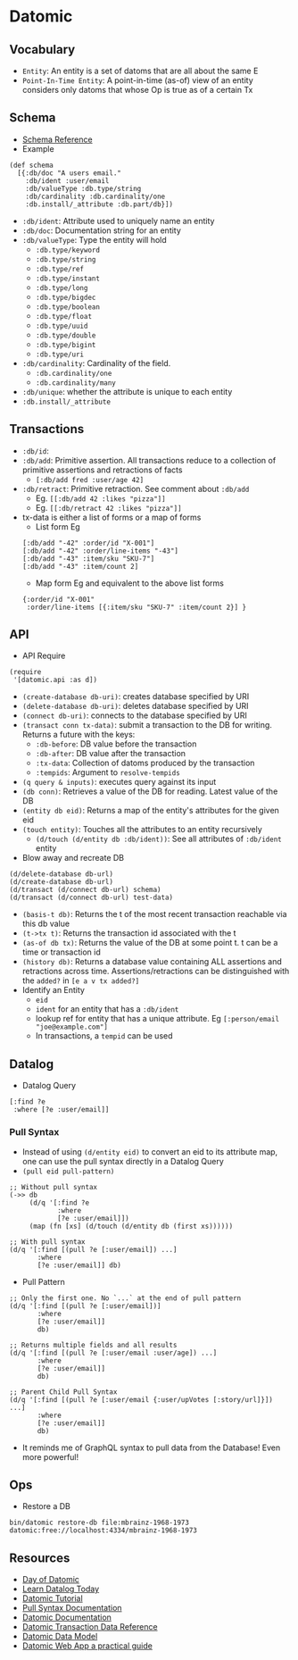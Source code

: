 # Datomic

## Vocabulary

* `Entity`: An entity is a set of datoms that are all about the same E
* `Point-In-Time Entity`: A point-in-time (as-of) view of an entity considers only datoms that whose Op is true as of a certain Tx

## Schema

* [Schema Reference](https://docs.datomic.com/cloud/schema/schema-reference.html)
* Example
```
(def schema
  [{:db/doc "A users email."
    :db/ident :user/email
    :db/valueType :db.type/string
    :db/cardinality :db.cardinality/one
    :db.install/_attribute :db.part/db}])
```
* `:db/ident`: Attribute used to uniquely name an entity
* `:db/doc`: Documentation string for an entity
* `:db/valueType`: Type the entity will hold
  * `:db.type/keyword`
  * `:db.type/string`
  * `:db.type/ref`
  * `:db.type/instant`
  * `:db.type/long`
  * `:db.type/bigdec`
  * `:db.type/boolean`
  * `:db.type/float`
  * `:db.type/uuid`
  * `:db.type/double`
  * `:db.type/bigint`
  * `:db.type/uri`
* `:db/cardinality`: Cardinality of the field.
  * `:db.cardinality/one`
  * `:db.cardinality/many`
* `:db/unique`: whether the attribute is unique to each entity
* `:db.install/_attribute`

## Transactions

* `:db/id`:
* `:db/add`: Primitive assertion. All transactions reduce to a collection of primitive assertions and retractions of facts
  * `[:db/add fred :user/age 42]`
* `:db/retract`: Primitive retraction. See comment about `:db/add`
  * Eg. `[[:db/add 42 :likes "pizza"]]`
  * Eg. `[[:db/retract 42 :likes "pizza"]]`
* tx-data is either a list of forms or a map of forms
  * List form Eg
  ```
  [:db/add "-42" :order/id "X-001"]
  [:db/add "-42" :order/line-items "-43"]
  [:db/add "-43" :item/sku "SKU-7"]
  [:db/add "-43" :item/count 2]
  ```
  * Map form Eg and equivalent to the above list forms
  ```
  {:order/id "X-001"
   :order/line-items [{:item/sku "SKU-7" :item/count 2}] }
  ```

## API

* API Require
```
(require
 '[datomic.api :as d])
```
* `(create-database db-uri)`: creates database specified by URI
* `(delete-database db-uri)`: deletes database specified by URI
* `(connect db-uri)`: connects to the database specified by URI
* `(transact conn tx-data)`: submit a transaction to the DB for writing. Returns a future with the keys:
  * `:db-before`: DB value before the transaction
  * `:db-after`: DB value after the transaction
  * `:tx-data`: Collection of datoms produced by the transaction
  * `:tempids`: Argument to `resolve-tempids`
* `(q query & inputs)`: executes query against its input
* `(db conn)`: Retrieves a value of the DB for reading. Latest value of the DB
* `(entity db eid)`: Returns a map of the entity's attributes for the given eid
* `(touch entity)`: Touches all the attributes to an entity recursively
  * `(d/touch (d/entity db :db/ident))`: See all attributes of `:db/ident` entity
* Blow away and recreate DB
```
(d/delete-database db-url)
(d/create-database db-url)
(d/transact (d/connect db-url) schema)
(d/transact (d/connect db-url) test-data)
```
* `(basis-t db)`: Returns the t of the most recent transaction reachable via this db value
* `(t->tx t)`: Returns the transaction id associated with the t
* `(as-of db tx)`: Returns the value of the DB at some point t. t can be a time or transaction id
* `(history db)`: Returns a database value containing ALL assertions and retractions across time. Assertions/retractions can be distinguished with the `added?` in `[e a v tx added?]`
* Identify an Entity
  * `eid`
  * `ident` for an entity that has a `:db/ident`
  * lookup ref for entity that has a unique attribute. Eg `[:person/email "joe@example.com"]`
  * In transactions, a `tempid` can be used

## Datalog


* Datalog Query
```
[:find ?e
 :where [?e :user/email]]
```

### Pull Syntax

* Instead of using `(d/entity eid)` to convert an eid to its attribute map, one can use the pull syntax directly in a Datalog Query
* `(pull eid pull-pattern)`
```
;; Without pull syntax
(->> db
     (d/q '[:find ?e
            :where
            [?e :user/email]])
     (map (fn [xs] (d/touch (d/entity db (first xs))))))

;; With pull syntax
(d/q '[:find [(pull ?e [:user/email]) ...]
       :where
       [?e :user/email]] db)
```
* Pull Pattern
```
;; Only the first one. No `...` at the end of pull pattern
(d/q '[:find [(pull ?e [:user/email])]
       :where
       [?e :user/email]]
       db)

;; Returns multiple fields and all results
(d/q '[:find [(pull ?e [:user/email :user/age]) ...]
       :where
       [?e :user/email]]
       db)

;; Parent Child Pull Syntax
(d/q '[:find [(pull ?e [:user/email {:user/upVotes [:story/url]}]) ...]
       :where
       [?e :user/email]]
       db)
```
* It reminds me of GraphQL syntax to pull data from the Database! Even more powerful!

## Ops

* Restore a DB
```
bin/datomic restore-db file:mbrainz-1968-1973 datomic:free://localhost:4334/mbrainz-1968-1973
```

## Resources

* [Day of Datomic](https://github.com/Datomic/day-of-datomic)
* [Learn Datalog Today](http://www.learndatalogtoday.org/)
* [Datomic Tutorial](https://github.com/ftravers/datomic-tutorial)
* [Pull Syntax Documentation](https://docs.datomic.com/cloud/query/query-pull.html)
* [Datomic Documentation](https://docs.datomic.com/cloud/index.html)
* [Datomic Transaction Data Reference](https://docs.datomic.com/cloud/transactions/transaction-data-reference.html#lookup-ref)
* [Datomic Data Model](https://docs.datomic.com/cloud/whatis/data-model.html)
* [Datomic Web App a practical guide](https://vvvvalvalval.github.io/posts/2016-07-24-datomic-web-app-a-practical-guide.html)
